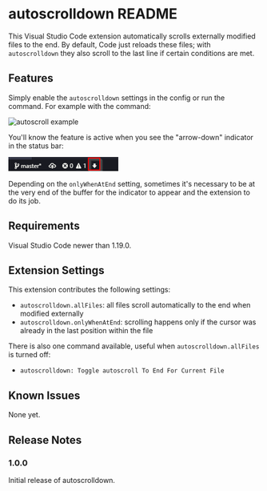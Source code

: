 # autoscrolldown README

This Visual Studio Code extension automatically scrolls externally modified files to the end. By default, Code just reloads these files; with `autoscrolldown` they also scroll to the last line if certain conditions are met.

## Features

Simply enable the `autoscrolldown` settings in the config or run the command. For example with the command:

![autoscroll example](images/autoscrolldown.gif)

You'll know the feature is active when you see the "arrow-down" indicator in the status bar:

![autoscroll indicator](images/indicator.png)

Depending on the `onlyWhenAtEnd` setting, sometimes it's necessary to be at the very end of the buffer for the indicator to appear and the extension to do its job.

## Requirements

Visual Studio Code newer than 1.19.0.

## Extension Settings

This extension contributes the following settings:

* `autoscrolldown.allFiles`: all files scroll automatically to the end when modified externally
* `autoscrolldown.onlyWhenAtEnd`: scrolling happens only if the cursor was already in the last position within the file

There is also one command available, useful when `autoscrolldown.allFiles` is turned off:

* `autoscrolldown: Toggle autoscroll To End For Current File`

## Known Issues

None yet.

## Release Notes

### 1.0.0

Initial release of autoscrolldown.
